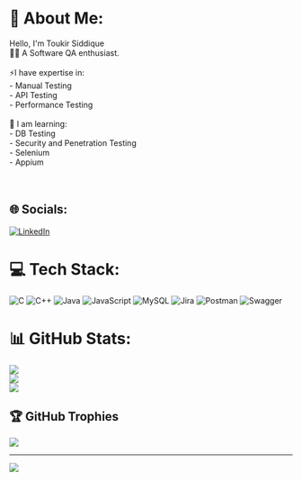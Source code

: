 # 💫 About Me:
Hello, I'm Toukir Siddique<br>👨‍💻 A Software QA enthusiast.<br><br>⚡I have expertise in:<br>- Manual Testing<br>- API Testing<br>- Performance Testing<br><br>🌱 I am learning:<br>- DB Testing<br>- Security and Penetration Testing<br>- Selenium<br>- Appium<br><br><br>


## 🌐 Socials:
[![LinkedIn](https://img.shields.io/badge/LinkedIn-%230077B5.svg?logo=linkedin&logoColor=white)](https://linkedin.com/in/https://www.linkedin.com/in/toukir-siddique-25b4251b2/) 

# 💻 Tech Stack:
![C](https://img.shields.io/badge/c-%2300599C.svg?style=for-the-badge&logo=c&logoColor=white) ![C++](https://img.shields.io/badge/c++-%2300599C.svg?style=for-the-badge&logo=c%2B%2B&logoColor=white) ![Java](https://img.shields.io/badge/java-%23ED8B00.svg?style=for-the-badge&logo=java&logoColor=white) ![JavaScript](https://img.shields.io/badge/javascript-%23323330.svg?style=for-the-badge&logo=javascript&logoColor=%23F7DF1E) ![MySQL](https://img.shields.io/badge/mysql-%2300f.svg?style=for-the-badge&logo=mysql&logoColor=white) ![Jira](https://img.shields.io/badge/jira-%230A0FFF.svg?style=for-the-badge&logo=jira&logoColor=white) ![Postman](https://img.shields.io/badge/Postman-FF6C37?style=for-the-badge&logo=postman&logoColor=white) ![Swagger](https://img.shields.io/badge/-Swagger-%23Clojure?style=for-the-badge&logo=swagger&logoColor=white)
# 📊 GitHub Stats:
![](https://github-readme-stats.vercel.app/api?username=toukirsiddique&theme=dark&hide_border=false&include_all_commits=true&count_private=true)<br/>
![](https://github-readme-streak-stats.herokuapp.com/?user=toukirsiddique&theme=dark&hide_border=false)<br/>
![](https://github-readme-stats.vercel.app/api/top-langs/?username=toukirsiddique&theme=dark&hide_border=false&include_all_commits=true&count_private=true&layout=compact)

## 🏆 GitHub Trophies
![](https://github-profile-trophy.vercel.app/?username=toukirsiddique&theme=monokai&no-frame=false&no-bg=true&margin-w=4)

---
[![](https://visitcount.itsvg.in/api?id=toukirsiddique&icon=0&color=0)](https://visitcount.itsvg.in)
